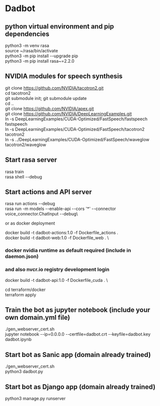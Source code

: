 # Dadbot

## python virtual environment and pip dependencies
python3 -m venv rasa\
source ~/rasa/bin/activate\
python3 -m pip install --upgrade pip\
python3 -m pip install rasa~=2.2.0

## NVIDIA modules for speech synthesis
git clone https://github.com/NVIDIA/tacotron2.git \
cd tacotron2\
git submodule init; git submodule update\
cd ..\
git clone https://github.com/NVIDIA/apex.git \
git clone https://github.com/NVIDIA/DeepLearningExamples.git \
ln -s DeepLearningExamples/CUDA-Optimized/FastSpeech/fastspeech fastspeech\
ln -s DeepLearningExamples/CUDA-Optimized/FastSpeech/tacotron2 tacotron2\
ln -s ../DeepLearningExamples/CUDA-Optimized/FastSpeech/waveglow tacotron2/waveglow

## Start rasa server
rasa train\
rasa shell --debug

## Start actions and API server
rasa run actions --debug\
rasa run -m models --enable-api --cors '*' --connector voice_connector.ChatInput --debug\

or as docker deployment

docker build -t dadbot-actions:1.0 -f Dockerfile_actions . \
docker build -t dadbot-web:1.0 -f Dockerfile_web . \
### docker nvidia runtime as default required (include in daemon.json)
### and also nvcr.io registry development login
docker build -t dadbot-api:1.0 -f Dockerfile_cuda . \

cd terraform/docker\
terraform apply

## Train the bot as jupyter notebook (include your own domain.yml file) 
./gen_webserver_cert.sh\
jupyter notebook --ip=0.0.0.0 --certfile=dadbot.crt --keyfile=dadbot.key dadbot.ipynb

## Start bot as Sanic app (domain already trained)
./gen_webserver_cert.sh\
python3 dadbot.py

## Start bot as Django app (domain already trained)
python3 manage.py runserver
